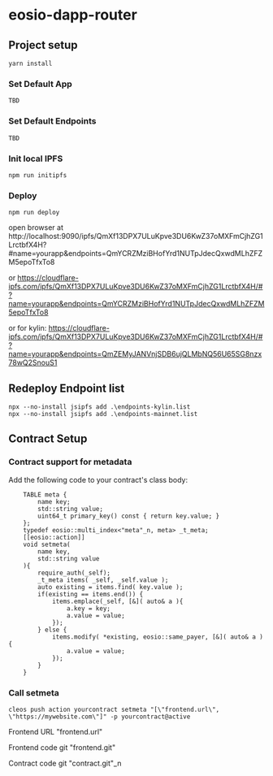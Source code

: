 # eosio-dapp-router
## Project setup
```
yarn install
```
### Set Default App
```
TBD
```
### Set Default Endpoints
```
TBD
```
### Init local IPFS
```
npm run initipfs
```
### Deploy
```
npm run deploy
```
open browser at http://localhost:9090/ipfs/QmXf13DPX7ULuKpve3DU6KwZ37oMXFmCjhZG1LrctbfX4H?#name=yourapp&endpoints=QmYCRZMziBHofYrd1NUTpJdecQxwdMLhZFZM5epoTfxTo8

or https://cloudflare-ipfs.com/ipfs/QmXf13DPX7ULuKpve3DU6KwZ37oMXFmCjhZG1LrctbfX4H/#?name=yourapp&endpoints=QmYCRZMziBHofYrd1NUTpJdecQxwdMLhZFZM5epoTfxTo8

or for kylin: https://cloudflare-ipfs.com/ipfs/QmXf13DPX7ULuKpve3DU6KwZ37oMXFmCjhZG1LrctbfX4H/#?name=yourapp&endpoints=QmZEMyJANVnjSDB6ujQLMbNQ56U65SG8nzx78wQ2SnouS1
## Redeploy Endpoint list
```
npx --no-install jsipfs add .\endpoints-kylin.list
npx --no-install jsipfs add .\endpoints-mainnet.list
```
## Contract Setup
### Contract support for metadata
Add the following code to your contract's class body:
```
    TABLE meta { 
        name key; 
        std::string value; 
        uint64_t primary_key() const { return key.value; } 
    }; 
    typedef eosio::multi_index<"meta"_n, meta> _t_meta; 
    [[eosio::action]] 
    void setmeta(
        name key, 
        std::string value 
    ){ 
        require_auth(_self); 
        _t_meta items( _self, _self.value ); 
        auto existing = items.find( key.value ); 
        if(existing == items.end()) { 
            items.emplace(_self, [&]( auto& a ){ 
                a.key = key; 
                a.value = value; 
            }); 
        } else { 
            items.modify( *existing, eosio::same_payer, [&]( auto& a ) { 
                a.value = value; 
            }); 
        } 
    }       
```
### Call setmeta
```
cleos push action yourcontract setmeta "[\"frontend.url\", \"https://mywebsite.com\"]" -p yourcontract@active
```

Frontend URL "frontend.url"

Frontend code git "frontend.git"

Contract code git "contract.git"_n